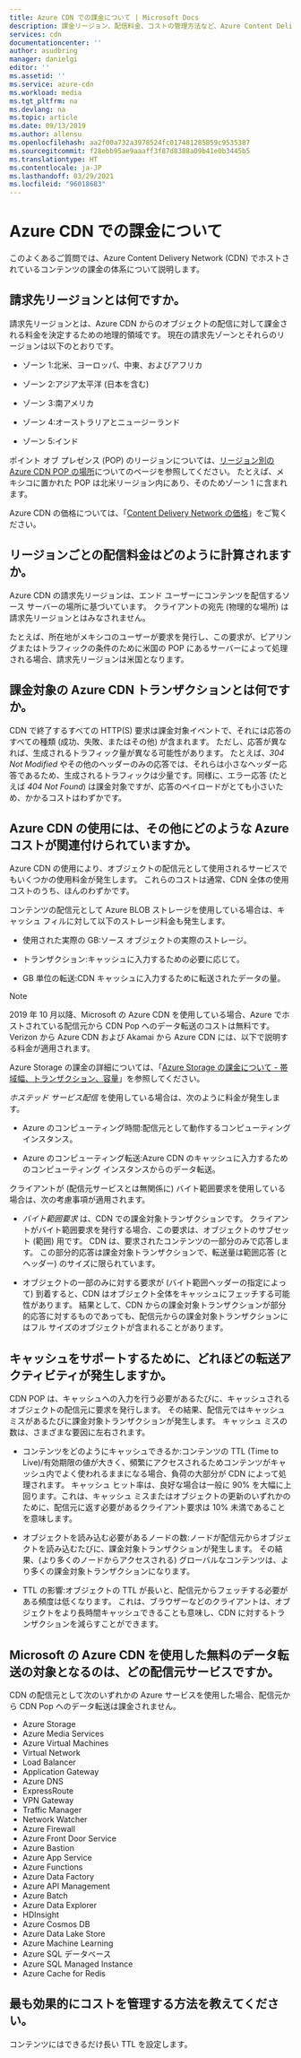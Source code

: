 ```yaml
---
title: Azure CDN での課金について | Microsoft Docs
description: 課金リージョン、配信料金、コストの管理方法など、Azure Content Delivery Network によってホストされているコンテンツの課金構造について説明します。
services: cdn
documentationcenter: ''
author: asudbring
manager: danielgi
editor: ''
ms.assetid: ''
ms.service: azure-cdn
ms.workload: media
ms.tgt_pltfrm: na
ms.devlang: na
ms.topic: article
ms.date: 09/13/2019
ms.author: allensu
ms.openlocfilehash: aa2f00a732a3978524fc017481285859c9535387
ms.sourcegitcommit: f28ebb95ae9aaaff3f87d8388a09b41e0b3445b5
ms.translationtype: HT
ms.contentlocale: ja-JP
ms.lasthandoff: 03/29/2021
ms.locfileid: "96018683"
---
```

# <a name="understanding-azure-cdn-billing"></a>Azure CDN での課金について

このよくあるご質問では、Azure Content Delivery Network (CDN) でホストされているコンテンツの課金の体系について説明します。

## <a name="what-is-a-billing-region"></a>請求先リージョンとは何ですか。
請求先リージョンとは、Azure CDN からのオブジェクトの配信に対して課金される料金を決定するための地理的領域です。 現在の請求先ゾーンとそれらのリージョンは以下のとおりです。

- ゾーン 1:北米、ヨーロッパ、中東、およびアフリカ

- ゾーン 2:アジア太平洋 (日本を含む)

- ゾーン 3:南アメリカ

- ゾーン 4:オーストラリアとニュージーランド

- ゾーン 5:インド

ポイント オブ プレゼンス (POP) のリージョンについては、[リージョン別の Azure CDN POP の場所](./cdn-pop-locations.md)についてのページを参照してください。 たとえば、メキシコに置かれた POP は北米リージョン内にあり、そのためゾーン 1 に含まれます。 

Azure CDN の価格については、「[Content Delivery Network の価格](https://azure.microsoft.com/pricing/details/cdn/)」をご覧ください。

## <a name="how-are-delivery-charges-calculated-by-region"></a>リージョンごとの配信料金はどのように計算されますか。
Azure CDN の請求先リージョンは、エンド ユーザーにコンテンツを配信するソース サーバーの場所に基づいています。 クライアントの宛先 (物理的な場所) は請求先リージョンとはみなされません。

たとえば、所在地がメキシコのユーザーが要求を発行し、この要求が、ピアリングまたはトラフィックの条件のために米国の POP にあるサーバーによって処理される場合、請求先リージョンは米国となります。

## <a name="what-is-a-billable-azure-cdn-transaction"></a>課金対象の Azure CDN トランザクションとは何ですか。
CDN で終了するすべての HTTP(S) 要求は課金対象イベントで、それには応答のすべての種類 (成功、失敗、またはその他) が含まれます。 ただし、応答が異なれば、生成されるトラフィック量が異なる可能性があります。 たとえば、*304 Not Modified* やその他のヘッダーのみの応答では、それらは小さなヘッダー応答であるため、生成されるトラフィックは少量です。同様に、エラー応答 (たとえば *404 Not Found*) は課金対象ですが、応答のペイロードがとても小さいため、かかるコストはわずかです。

## <a name="what-other-azure-costs-are-associated-with-azure-cdn-use"></a>Azure CDN の使用には、その他にどのような Azure コストが関連付けられていますか。
Azure CDN の使用により、オブジェクトの配信元として使用されるサービスでもいくつかの使用料金が発生します。 これらのコストは通常、CDN 全体の使用コストのうち、ほんのわずかです。

コンテンツの配信元として Azure BLOB ストレージを使用している場合は、キャッシュ フィルに対して以下のストレージ料金も発生します。

- 使用された実際の GB:ソース オブジェクトの実際のストレージ。

- トランザクション:キャッシュに入力するための必要に応じて。

- GB 単位の転送:CDN キャッシュに入力するために転送されたデータの量。

> [!NOTE]
> 2019 年 10 月以降、Microsoft の Azure CDN を使用している場合、Azure でホストされている配信元から CDN Pop へのデータ転送のコストは無料です。 Verizon から Azure CDN および Akamai から Azure CDN には、以下で説明する料金が適用されます。

Azure Storage の課金の詳細については、「[Azure Storage の課金について - 帯域幅、トランザクション、容量](https://blogs.msdn.microsoft.com/windowsazurestorage/2010/07/08/understanding-windows-azure-storage-billing-bandwidth-transactions-and-capacity/)」を参照してください。

*ホステッド サービス配信* を使用している場合は、次のように料金が発生します。

- Azure のコンピューティング時間:配信元として動作するコンピューティング インスタンス。

- Azure のコンピューティング転送:Azure CDN のキャッシュに入力するためのコンピューティング インスタンスからのデータ転送。

クライアントが (配信元サービスとは無関係に) バイト範囲要求を使用している場合は、次の考慮事項が適用されます。

- *バイト範囲要求* は、CDN での課金対象トランザクションです。 クライアントがバイト範囲要求を発行する場合、この要求は、オブジェクトのサブセット (範囲) 用です。 CDN は、要求されたコンテンツの一部分のみで応答します。 この部分的応答は課金対象トランザクションで、転送量は範囲応答 (とヘッダー) のサイズに限られています。

- オブジェクトの一部のみに対する要求が (バイト範囲ヘッダーの指定によって) 到着すると、CDN はオブジェクト全体をキャッシュにフェッチする可能性があります。 結果として、CDN からの課金対象トランザクションが部分的応答に対するものであっても、配信元からの課金対象トランザクションにはフル サイズのオブジェクトが含まれることがあります。

## <a name="how-much-transfer-activity-occurs-to-support-the-cache"></a>キャッシュをサポートするために、どれほどの転送アクティビティが発生しますか。
CDN POP は、キャッシュへの入力を行う必要があるたびに、キャッシュされるオブジェクトの配信元に要求を発行します。 その結果、配信元ではキャッシュ ミスがあるたびに課金対象トランザクションが発生します。 キャッシュ ミスの数は、さまざまな要因に左右されます。

- コンテンツをどのようにキャッシュできるか:コンテンツの TTL (Time to Live)/有効期限の値が大きく、頻繁にアクセスされるためコンテンツがキャッシュ内でよく使われるままになる場合、負荷の大部分が CDN によって処理されます。 キャッシュ ヒット率は、良好な場合は一般に 90% を大幅に上回ります。これは、キャッシュ ミスまたはオブジェクトの更新のいずれかのために、配信元に返す必要があるクライアント要求は 10% 未満であることを意味します。

- オブジェクトを読み込む必要があるノードの数:ノードが配信元からオブジェクトを読み込むたびに、課金対象トランザクションが発生します。 その結果、(より多くのノードからアクセスされる) グローバルなコンテンツは、より多くの課金対象トランザクションになります。

- TTL の影響:オブジェクトの TTL が長いと、配信元からフェッチする必要がある頻度は低くなります。 これは、ブラウザーなどのクライアントは、オブジェクトをより長時間キャッシュできることも意味し、CDN に対するトランザクションを減らすことができます。

## <a name="which-origin-services-are-eligible-for-free-data-transfer-with-azure-cdn-from-microsoft"></a>Microsoft の Azure CDN を使用した無料のデータ転送の対象となるのは、どの配信元サービスですか。 
CDN の配信元として次のいずれかの Azure サービスを使用した場合、配信元から CDN Pop へのデータ転送は課金されません。 

- Azure Storage
- Azure Media Services
- Azure Virtual Machines
- Virtual Network
- Load Balancer
- Application Gateway
- Azure DNS
- ExpressRoute
- VPN Gateway
- Traffic Manager
- Network Watcher
- Azure Firewall
- Azure Front Door Service
- Azure Bastion
- Azure App Service
- Azure Functions
- Azure Data Factory
- Azure API Management
- Azure Batch 
- Azure Data Explorer
- HDInsight
- Azure Cosmos DB
- Azure Data Lake Store
- Azure Machine Learning 
- Azure SQL データベース
- Azure SQL Managed Instance
- Azure Cache for Redis

## <a name="how-do-i-manage-my-costs-most-effectively"></a>最も効果的にコストを管理する方法を教えてください。
コンテンツにはできるだけ長い TTL を設定します。